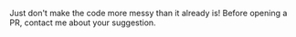 Just don't make the code more messy than it already is!
Before opening a PR, contact me about your suggestion.
